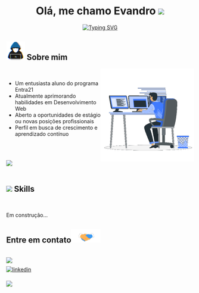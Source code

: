 <h1 align="center"><b>Olá, me chamo Evandro </b><img src="https://media.giphy.com/media/hvRJCLFzcasrR4ia7z/giphy.gif" width="35"></h1>
<!--  -->
<p align="center">
 <a href="https://git.io/typing-svg"><img src="https://readme-typing-svg.demolab.com?font=poppins&pause=1000&color=F7F7F7&center=true&width=435&lines=Sou+aluno+do+Entra21+-+React" alt="Typing SVG" /></a>
</p>

	
## <picture><img src = "https://github.com/0xAbdulKhalid/0xAbdulKhalid/raw/main/assets/mdImages/about_me.gif" width = 50px></picture> **Sobre mim**

<picture> <img align="right" src="https://github.com/0xAbdulKhalid/0xAbdulKhalid/raw/main/assets/mdImages/Right_Side.gif" width = 250px></picture>

<br>

- Um entusiasta aluno do programa Entra21 
- Atualmente aprimorando habilidades em Desenvolvimento Web
- Aberto a oportunidades de estágio ou novas posições profissionais
- Perfil em busca de crescimento e aprendizado contínuo

<br><br>

<img src="https://user-images.githubusercontent.com/73097560/115834477-dbab4500-a447-11eb-908a-139a6edaec5c.gif"><br><br>

## <img src="https://media2.giphy.com/media/QssGEmpkyEOhBCb7e1/giphy.gif?cid=ecf05e47a0n3gi1bfqntqmob8g9aid1oyj2wr3ds3mg700bl&rid=giphy.gif" width ="25"><b> Skills</b>
<br>

<p align="center">

<p>Em construção...

<br>




## <b> Entre em contato</b><img src="https://github.com/0xAbdulKhalid/0xAbdulKhalid/raw/main/assets/mdImages/handshake.gif" width ="80">
<br>
<div align='left'>


<a href="mailto:evandroreichert07@gmail.com" target="_blank">
<img src="https://img.shields.io/badge/evandroreichert07@gmail.com-%23EA4335.svg?style=for-the-badge&logo=gmail&logoColor=white" t=mail style="margin-bottom: 5px;" />
</a>


<br>


<a href="https://www.linkedin.com/in/evandro-reichert-900708168/" target="_blank">
<img src="https://img.shields.io/badge/linkedin:%20%20evandro%20reichert-%252300acee.svg?color=405DE6&style=for-the-badge&logo=linkedin&logoColor=white" alt=linkedin style="margin-bottom: 5px;"/>

</a>

	

</div>

<br>
<img src="https://user-images.githubusercontent.com/73097560/115834477-dbab4500-a447-11eb-908a-139a6edaec5c.gif">
<br>
<br>
<br>



</div>
